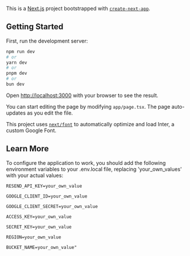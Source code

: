 This is a [Next.js](https://nextjs.org/) project bootstrapped with [`create-next-app`](https://github.com/vercel/next.js/tree/canary/packages/create-next-app).

## Getting Started

First, run the development server:

```bash
npm run dev
# or
yarn dev
# or
pnpm dev
# or
bun dev
```

Open [http://localhost:3000](http://localhost:3000) with your browser to see the result.

You can start editing the page by modifying `app/page.tsx`. The page auto-updates as you edit the file.

This project uses [`next/font`](https://nextjs.org/docs/basic-features/font-optimization) to automatically optimize and load Inter, a custom Google Font.

## Learn More
To configure the application to work, you should add the following environment variables to your .env.local file, replacing 'your_own_values' with your actual values:
```
RESEND_API_KEY=your_own_value

GOOGLE_CLIENT_ID=your_own_value

GOOGLE_CLIENT_SECRET=your_own_value

ACCESS_KEY=your_own_value

SECRET_KEY=your_own_value

REGION=your_own_value
 
BUCKET_NAME=your_own_value"
```
